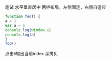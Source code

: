 笔试
水平垂直居中
两栏布局，左侧固定，右侧自适应
```js
function foo() {
a = 1
var a = 5
console.log(window.a)
console.log(a)
}
foo()
```
点击li输出当前index
深拷贝